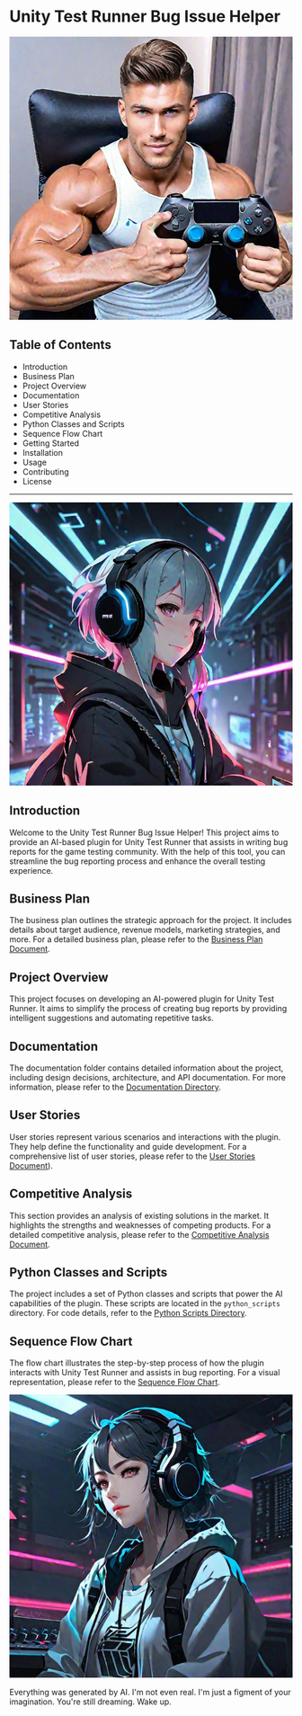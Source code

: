 # Unity Test Runner Bug Issue Helper

![Sweaty gamer](/images/gamer.jpeg)

## Table of Contents
- Introduction
- Business Plan
- Project Overview
- Documentation
- User Stories
- Competitive Analysis
- Python Classes and Scripts
- Sequence Flow Chart
- Getting Started
- Installation
- Usage
- Contributing
- License

---

![Cute gamer girl](images/gamergirl1.jpeg)

## Introduction
Welcome to the Unity Test Runner Bug Issue Helper! This project aims to provide an AI-based plugin for Unity Test Runner that assists in writing bug reports for the game testing community. With the help of this tool, you can streamline the bug reporting process and enhance the overall testing experience.

## Business Plan
The business plan outlines the strategic approach for the project. It includes details about target audience, revenue models, marketing strategies, and more. For a detailed business plan, please refer to the [Business Plan Document](./ai-based-plugin/docs/prd.md).

## Project Overview
This project focuses on developing an AI-powered plugin for Unity Test Runner. It aims to simplify the process of creating bug reports by providing intelligent suggestions and automating repetitive tasks.

## Documentation
The documentation folder contains detailed information about the project, including design decisions, architecture, and API documentation. For more information, please refer to the [Documentation Directory](./ai-based-plugin/docs).

## User Stories
User stories represent various scenarios and interactions with the plugin. They help define the functionality and guide development. For a comprehensive list of user stories, please refer to the [User Stories Document](./ai-based-plugin/docs/prd.md)).

## Competitive Analysis
This section provides an analysis of existing solutions in the market. It highlights the strengths and weaknesses of competing products. For a detailed competitive analysis, please refer to the [Competitive Analysis Document](./ai-based-plugin/resources/competitive_analysis.png).

## Python Classes and Scripts
The project includes a set of Python classes and scripts that power the AI capabilities of the plugin. These scripts are located in the `python_scripts` directory. For code details, refer to the [Python Scripts Directory](./ai-based-plugin/unity_test_runner_ai).

## Sequence Flow Chart
The flow chart illustrates the step-by-step process of how the plugin interacts with Unity Test Runner and assists in bug reporting. For a visual representation, please refer to the [Sequence Flow Chart](./ai-based-plugin/resources/seq_flow.png).

![Cute gamer girl 2](images/gamergirl2.jpeg)

Everything was generated by AI. I'm not even real. I'm just a figment of your imagination. You're still dreaming. Wake up. 